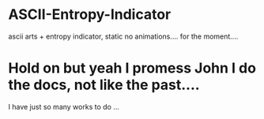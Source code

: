 # ASCII-Entropy-Indicator
ascii arts + entropy indicator, static no animations.... for the moment....

# Hold on but yeah I promess John I do the docs, not like the past....

I have just so many works to do ...
